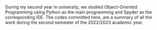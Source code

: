During my second year in university, we studied Object-Oriented Programming using Python as the main programming and Spyder as the corresponding IDE. The codes committed here, are a summary of all the work during the second semester of the 2022/2023 academic year.

